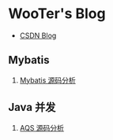 # WooTer's Blog

- [CSDN Blog](https://blog.csdn.net/wutao1155)

## Mybatis

1. [Mybatis 源码分析](https://github.com/WoooTer/Blog/issues/1)

## Java 并发

1. [AQS 源码分析]()
